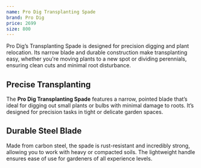 ```yaml
---
name: Pro Dig Transplanting Spade
brand: Pro Dig
price: 2699
size: 800
---
```


Pro Dig’s Transplanting Spade is designed for precision digging and plant relocation. Its narrow blade and durable construction make transplanting easy, whether you're moving plants to a new spot or dividing perennials, ensuring clean cuts and minimal root disturbance.

## Precise Transplanting  

The **Pro Dig Transplanting Spade** features a narrow, pointed blade that’s ideal for digging out small plants or bulbs with minimal damage to roots. It’s designed for precision tasks in tight or delicate garden spaces.

## Durable Steel Blade  

Made from carbon steel, the spade is rust-resistant and incredibly strong, allowing you to work with heavy or compacted soils. The lightweight handle ensures ease of use for gardeners of all experience levels.
